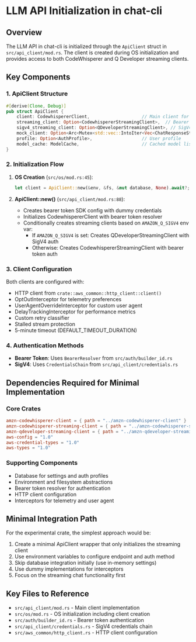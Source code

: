# LLM API Initialization in chat-cli

## Overview
The LLM API in chat-cli is initialized through the `ApiClient` struct in `src/api_client/mod.rs`. The client is created during OS initialization and provides access to both CodeWhisperer and Q Developer streaming clients.

## Key Components

### 1. ApiClient Structure
```rust
#[derive(Clone, Debug)]
pub struct ApiClient {
    client: CodewhispererClient,                    // Main client for non-streaming operations
    streaming_client: Option<CodewhispererStreamingClient>,  // Bearer token streaming
    sigv4_streaming_client: Option<QDeveloperStreamingClient>, // SigV4 auth streaming
    mock_client: Option<Arc<Mutex<std::vec::IntoIter<Vec<ChatResponseStream>>>>>, // Test mocking
    profile: Option<AuthProfile>,                   // User profile
    model_cache: ModelCache,                        // Cached model list
}
```

### 2. Initialization Flow
1. **OS Creation** (`src/os/mod.rs:45`):
   ```rust
   let client = ApiClient::new(&env, &fs, &mut database, None).await?;
   ```

2. **ApiClient::new()** (`src/api_client/mod.rs:88`):
   - Creates bearer token SDK config with dummy credentials
   - Initializes CodewhispererClient with bearer token resolver
   - Conditionally creates streaming clients based on `AMAZON_Q_SIGV4` env var:
     - If `AMAZON_Q_SIGV4` is set: Creates QDeveloperStreamingClient with SigV4 auth
     - Otherwise: Creates CodewhispererStreamingClient with bearer token auth

### 3. Client Configuration
Both clients are configured with:
- HTTP client from `crate::aws_common::http_client::client()`
- OptOutInterceptor for telemetry preferences
- UserAgentOverrideInterceptor for custom user agent
- DelayTrackingInterceptor for performance metrics
- Custom retry classifier
- Stalled stream protection
- 5-minute timeout (DEFAULT_TIMEOUT_DURATION)

### 4. Authentication Methods
- **Bearer Token**: Uses `BearerResolver` from `src/auth/builder_id.rs`
- **SigV4**: Uses `CredentialsChain` from `src/api_client/credentials.rs`

## Dependencies Required for Minimal Implementation

### Core Crates
```toml
amzn-codewhisperer-client = { path = "../amzn-codewhisperer-client" }
amzn-codewhisperer-streaming-client = { path = "../amzn-codewhisperer-streaming-client" }
amzn-qdeveloper-streaming-client = { path = "../amzn-qdeveloper-streaming-client" }
aws-config = "1.0"
aws-credential-types = "1.0"
aws-types = "1.0"
```

### Supporting Components
- Database for settings and auth profiles
- Environment and filesystem abstractions
- Bearer token resolver for authentication
- HTTP client configuration
- Interceptors for telemetry and user agent

## Minimal Integration Path
For the experimental crate, the simplest approach would be:
1. Create a minimal ApiClient wrapper that only initializes the streaming client
2. Use environment variables to configure endpoint and auth method
3. Skip database integration initially (use in-memory settings)
4. Use dummy implementations for interceptors
5. Focus on the streaming chat functionality first

## Key Files to Reference
- `src/api_client/mod.rs` - Main client implementation
- `src/os/mod.rs` - OS initialization including client creation
- `src/auth/builder_id.rs` - Bearer token authentication
- `src/api_client/credentials.rs` - SigV4 credentials chain
- `src/aws_common/http_client.rs` - HTTP client configuration
